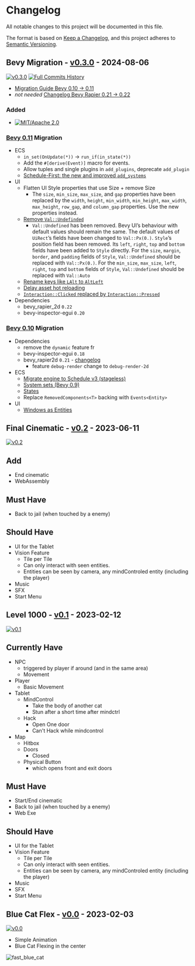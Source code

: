 # Changelog

All notable changes to this project will be documented in this file.

The format is based on [Keep a Changelog](https://keepachangelog.com/en/1.0.0/),
and this project adheres to [Semantic Versioning](https://semver.org/spec/v2.0.0.html).

## Bevy Migration - [v0.3.0](https://github.com/Fabinistere/cats_destroyer_2000/releases/tag/v0.3.0) - 2024-08-06

[![v0.3.0](https://img.shields.io/badge/v0.3.0-gray?style=flat&logo=github&logoColor=181717&link=https://github.com/Fabinistere/cats_destroyer_2000/releases/tag/v0.3.0)](https://github.com/Fabinistere/cats_destroyer_2000/releases/tag/v0.3.0)
[![**Full Commits History**](https://img.shields.io/badge/GitHubLog-gray?style=flat&logo=github&logoColor=181717&link=https://github.com/fabinistere/cats_destroyer_2000/commits/v0.3.0)](https://github.com/fabinistere/cats_destroyer_2000/commits/v0.3.0)

- [Migration Guide Bevy 0.10 -> 0.11](https://bevyengine.org/learn/migration-guides/0.10-0.11/)
- *not needed* [Changelog Bevy Rapier 0.21 -> 0.22](https://github.com/dimforge/bevy_rapier/blob/master/CHANGELOG.md#0220-10-july-2023)

### Added

- [![MIT/Apache 2.0](https://img.shields.io/badge/license-MIT%2FApache-blue.svg)](https://github.com/fabinistere/cats_destroyer_2000#license)

### [Bevy 0.11](https://bevyengine.org/learn/migration-guides/0.10-0.11/) Migration

- ECS
  - `in_set(OnUpdate(*))` -> `run_if(in_state(*))`
  - Add the `#[derive(Event)]` macro for events.
  - Allow tuples and single plugins in `add_plugins`, deprecate `add_plugin`
  - [Schedule-First: the new and improved `add_systems`](https://bevyengine.org/learn/migration-guides/0.10-0.11/#schedule-first-the-new-and-improved-add-systems)
- UI
  - Flatten UI Style properties that use Size + remove Size
    - The `size`, `min_size`, `max_size`, and `gap` properties have been replaced by the `width`, `height`, `min_width`, `min_height`, `max_width`, `max_height`, `row_gap`, and `column_gap` properties. Use the new properties instead.
  - [Remove `Val::Undefinded`](https://bevyengine.org/learn/migration-guides/0.10-0.11/#remove-val-undefined)
    - `Val::Undefined` has been removed. Bevy UI’s behaviour with default values should remain the same.
    The default values of `UiRect`’s fields have been changed to `Val::Px(0.)`.
    `Style`’s position field has been removed. Its `left`, `right`, `top` and `bottom` fields have been added to `Style` directly.
    For the `size`, `margin`, `border`, and `padding` fields of `Style`, `Val::Undefined` should be replaced with `Val::Px(0.)`.
    For the `min_size`, `max_size`, `left`, `right`, `top` and `bottom` fields of `Style`, `Val::Undefined` should be replaced with `Val::Auto`
  - [Rename keys like `LAlt` to `AltLeft`](https://bevyengine.org/learn/migration-guides/0.10-0.11/#rename-keys-like-lalt-to-altleft)
  - [Delay asset hot reloading](https://bevyengine.org/learn/migration-guides/0.10-0.11/#delay-asset-hot-reloading)
  - [`Interaction::Clicked` replaced by `Interaction::Pressed`](https://bevyengine.org/learn/migration-guides/0.10-0.11/#rename-interaction-clicked-interaction-pressed)
- Dependencies
  - bevy_rapier_2d `0.22`
  - bevy-inspector-egui `0.20`

### [Bevy 0.10](https://bevyengine.org/learn/migration-guides/0.9-0.10/) Migration

- Dependencies
  - remove the `dynamic` feature fr
  - bevy-inspector-egui `0.18`
  - bevy_rapier2d `0.21` - [changelog](https://github.com/dimforge/bevy_rapier/blob/master/CHANGELOG.md#0210--07-march-2023)
    - feature `debug-render` change to `debug-render-2d`
- ECS
  - [Migrate engine to Schedule v3 (stageless)](https://bevyengine.org/learn/migration-guides/0.9-0.10/#migrate-engine-to-schedule-v3-stageless)
  - [System sets (Bevy 0.9)](https://bevyengine.org/learn/migration-guides/0.9-0.10/#system-sets-bevy-0-9)
  - [States](https://bevyengine.org/learn/migration-guides/0.9-0.10/#states)
  - Replace `RemovedComponents<T>` backing with `Events<Entity>`
- UI
  - [Windows as Entities](https://bevyengine.org/learn/migration-guides/0.9-0.10/#windows-as-entities)

## Final Cinematic - [v0.2](https://github.com/Fabinistere/cats_destroyer_2000/releases/tag/v0.2) - 2023-06-11

[![v0.2](https://img.shields.io/badge/v0.2-gray?style=flat&logo=github&logoColor=181717&link=https://github.com/Fabinistere/cats_destroyer_2000/releases/tag/v0.2)](https://github.com/Fabinistere/cats_destroyer_2000/releases/tag/v0.2)

## Add

- End cinematic
- WebAssembly

## Must Have

- Back to jail (when touched by a enemy)

## Should Have

- UI for the Tablet
- Vision Feature
  - Tile per Tile
  - Can only interact with seen entities.
  - Entities can be seen by camera, any mindControled entity (including the player)
- Music
- SFX
- Start Menu

## Level 1000 - [v0.1](https://github.com/Fabinistere/cats_destroyer_2000/releases/tag/v0.1) - 2023-02-12

[![v0.1](https://img.shields.io/badge/v0.1-gray?style=flat&logo=github&logoColor=181717&link=https://github.com/Fabinistere/cats_destroyer_2000/releases/tag/v0.1)](https://github.com/Fabinistere/cats_destroyer_2000/releases/tag/v0.1)

## Currently Have

- NPC
  - triggered by player if around (and in the same area)
  - Movement
- Player
  - Basic Movement
- Tablet
  - MindControl
    - Take the body of another cat
    - Stun after a short time after mindctrl
  - Hack
    - Open One door
    - Can't Hack while mindcontrol
- Map
  - Hitbox
  - Doors
    - Closed
  - Physical Button
    - which opens front and exit doors

## Must Have

- Start/End cinematic
- Back to jail (when touched by a enemy)
- Web Exe

## Should Have

- UI for the Tablet
- Vision Feature
  - Tile per Tile
  - Can only interact with seen entities.
  - Entities can be seen by camera, any mindControled entity (including the player)
- Music
- SFX
- Start Menu

## Blue Cat Flex - [v0.0](https://github.com/Fabinistere/cats_destroyer_2000/releases/tag/v0.0) - 2023-02-03

[![v0.0](https://img.shields.io/badge/v0.0-gray?style=flat&logo=github&logoColor=181717&link=https://github.com/Fabinistere/cats_destroyer_2000/releases/tag/v0.0)](https://github.com/Fabinistere/cats_destroyer_2000/releases/tag/v0.0)

- Simple Animation
- Blue Cat Flexing in the center

![fast_blue_cat](https://user-images.githubusercontent.com/73140258/216720606-6e8f7768-3170-4956-a5d1-5124741783aa.gif)
